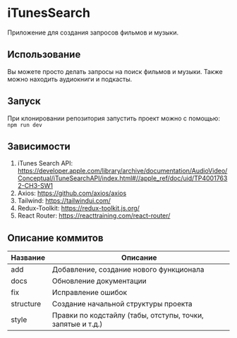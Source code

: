 # iTunesSearch
Приложение для создания запросов фильмов и музыки. 

## Использование
Вы можете просто делать запросы на поиск фильмов и музыки. Также можно находить аудиокниги и подкасты. 

## Запуск
При клонировании репозитория запустить проект можно с помощью:
```npm run dev```

## Зависимости
1. iTunes Search API: https://developer.apple.com/library/archive/documentation/AudioVideo/Conceptual/iTuneSearchAPI/index.html#//apple_ref/doc/uid/TP40017632-CH3-SW1
2. Axios: https://github.com/axios/axios
3. Tailwind: https://tailwindui.com/
4. Redux-Toolkit: https://redux-toolkit.js.org/
5. React Router: https://reacttraining.com/react-router/

## Описание коммитов
| Название | Описание                                                        |
|----------|-----------------------------------------------------------------|
| add      | Добавление, создание нового функционала                         |
| docs	   | Обновление документации                                         |
| fix	     | Исправление ошибок                                              |
|structure | Создание начальной структуры проекта                            |
| style	   | Правки по кодстайлу (табы, отступы, точки, запятые и т.д.)      |